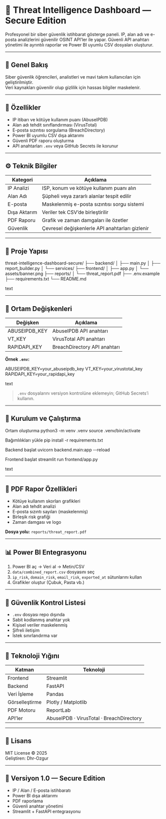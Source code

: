 # 🧠 Threat Intelligence Dashboard — Secure Edition

Profesyonel bir siber güvenlik istihbarat gösterge paneli. IP, alan adı ve e-posta analizlerini güvenilir OSINT API’ler ile yapar. Güvenli API anahtarı yönetimi ile ayrıntılı raporlar ve Power BI uyumlu CSV dosyaları oluşturur.

---

## 🎯 Genel Bakış

Siber güvenlik öğrencileri, analistleri ve mavi takım kullanıcıları için geliştirilmiştir.  
Veri kaynakları güvenilir olup gizlilik için hassas bilgiler maskelenir.

---

## 🚀 Özellikler

- IP itibarı ve kötüye kullanım puanı (AbuseIPDB)  
- Alan adı tehdit sınıflandırması (VirusTotal)  
- E-posta sızıntısı sorgulama (BreachDirectory)  
- Power BI uyumlu CSV dışa aktarımı  
- Güvenli PDF raporu oluşturma  
- API anahtarları `.env` veya GitHub Secrets ile korunur

---

## ⚙️ Teknik Bilgiler

| Kategori | Açıklama |
|----------|----------|
| IP Analizi | ISP, konum ve kötüye kullanım puanı alın |
| Alan Adı | Şüpheli veya zararlı alanlar tespit edilir |
| E-posta | Maskelenmiş e-posta sızıntısı sorgu sistemi |
| Dışa Aktarım | Veriler tek CSV’de birleştirilir |
| PDF Raporu | Grafik ve zaman damgaları ile özetler |
| Güvenlik | Çevresel değişkenlerle API anahtarları gizlenir |

---

## 📁 Proje Yapısı

threat-intelligence-dashboard-secure/
├── backend/
│ ├── main.py
│ ├── report_builder.py
│ └── services/
├── frontend/
│ ├── app.py
│ └── assets/banner.png
├── reports/
│ └── threat_report.pdf
├── .env.example
├── requirements.txt
└── README.md

text

---

## 🔐 Ortam Değişkenleri

| Değişken | Açıklama |
|----------|----------|
| ABUSEIPDB_KEY | AbuseIPDB API anahtarı |
| VT_KEY | VirusTotal API anahtarı |
| RAPIDAPI_KEY | BreachDirectory API anahtarı |

**Örnek `.env`:**

ABUSEIPDB_KEY=your_abuseipdb_key
VT_KEY=your_virustotal_key
RAPIDAPI_KEY=your_rapidapi_key

text

> `.env` dosyalarını versiyon kontrolüne eklemeyin; GitHub Secrets’i kullanın.

---

## 🚀 Kurulum ve Çalıştırma

Ortam oluşturma
python3 -m venv .venv
source .venv/bin/activate

Bağımlılıkları yükle
pip install -r requirements.txt

Backend başlat
uvicorn backend.main:app --reload

Frontend başlat
streamlit run frontend/app.py

text

---

## 📄 PDF Rapor Özellikleri

- Kötüye kullanım skorları grafikleri  
- Alan adı tehdit analizi  
- E-posta sızıntı sayıları (maskelenmiş)  
- Birleşik risk grafiği  
- Zaman damgası ve logo  

**Dosya yolu:** `reports/threat_report.pdf`

---

## 📊 Power BI Entegrasyonu

1. Power BI aç → Veri al → Metin/CSV  
2. `data/combined_report.csv` dosyasını seç  
3. `ip_risk`, `domain_risk`, `email_risk`, `exported_at` sütunlarını kullan  
4. Grafikler oluştur (Çubuk, Pasta vb.)

---

## 🧱 Güvenlik Kontrol Listesi

- `.env` dosyası repo dışında  
- Sabit kodlanmış anahtar yok  
- Kişisel veriler maskelenmiş  
- Şifreli iletişim  
- İstek sınırlandırma var  

---

## 🧩 Teknoloji Yığını

| Katman | Teknoloji |
|--------|-----------|
| Frontend | Streamlit |
| Backend | FastAPI |
| Veri İşleme | Pandas |
| Görselleştirme | Plotly / Matplotlib |
| PDF Motoru | ReportLab |
| API’ler | AbuseIPDB · VirusTotal · BreachDirectory |

---

## 🧾 Lisans

MIT License © 2025  
Geliştiren: Dhr-Ozgur

---

## 🏁 Versiyon 1.0 — Secure Edition

- IP / Alan / E-posta istihbaratı  
- Power BI dışa aktarımı  
- PDF raporlama  
- Güvenli anahtar yönetimi  
- Streamlit + FastAPI entegrasyonu
